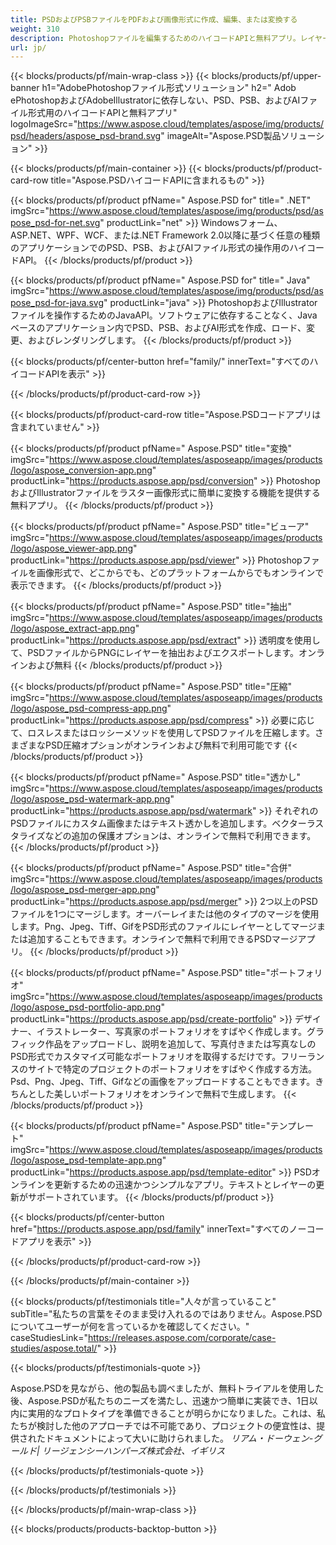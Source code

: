 ```yaml
---
title: PSDおよびPSBファイルをPDFおよび画像形式に作成、編集、または変換する
weight: 310
description: Photoshopファイルを編集するためのハイコードAPIと無料アプリ。レイヤープロパティを更新し、透かしを追加してスケールを回転させる機能フリップクロップディザリングラスター変換。
url: jp/
---
```


{{< blocks/products/pf/main-wrap-class >}}
{{< blocks/products/pf/upper-banner h1="AdobePhotoshopファイル形式ソリューション" h2=" Adob​​ePhotoshopおよびAdobeIllustratorに依存しない、PSD、PSB、およびAIファイル形式用のハイコードAPIと無料アプリ" logoImageSrc="https://www.aspose.cloud/templates/aspose/img/products/psd/headers/aspose_psd-brand.svg" imageAlt="Aspose.PSD製品ソリューション" >}}

{{< blocks/products/pf/main-container >}}
{{< blocks/products/pf/product-card-row title="Aspose.PSDハイコードAPIに含まれるもの" >}}

{{< blocks/products/pf/product pfName=" Aspose.PSD for" title=" .NET" imgSrc="https://www.aspose.cloud/templates/aspose/img/products/psd/aspose_psd-for-net.svg" productLink="net" >}}
Windowsフォーム、ASP.NET、WPF、WCF、または.NET Framework 2.0以降に基づく任意の種類のアプリケーションでのPSD、PSB、およびAIファイル形式の操作用のハイコードAPI。
{{< /blocks/products/pf/product >}}

{{< blocks/products/pf/product pfName=" Aspose.PSD for" title=" Java" imgSrc="https://www.aspose.cloud/templates/aspose/img/products/psd/aspose_psd-for-java.svg" productLink="java" >}}
PhotoshopおよびIllustratorファイルを操作するためのJavaAPI。ソフトウェアに依存することなく、Javaベースのアプリケーション内でPSD、PSB、およびAI形式を作成、ロード、変更、およびレンダリングします。
{{< /blocks/products/pf/product >}}

{{< blocks/products/pf/center-button href="family/" innerText="すべてのハイコードAPIを表示" >}}

{{< /blocks/products/pf/product-card-row >}}

{{< blocks/products/pf/product-card-row title="Aspose.PSDコードアプリは含まれていません" >}}

{{< blocks/products/pf/product pfName=" Aspose.PSD" title="変換" imgSrc="https://www.aspose.cloud/templates/asposeapp/images/products/logo/aspose_conversion-app.png" productLink="https://products.aspose.app/psd/conversion" >}}
PhotoshopおよびIllustratorファイルをラスター画像形式に簡単に変換する機能を提供する無料アプリ。
{{< /blocks/products/pf/product >}}

{{< blocks/products/pf/product pfName=" Aspose.PSD" title="ビューア" imgSrc="https://www.aspose.cloud/templates/asposeapp/images/products/logo/aspose_viewer-app.png" productLink="https://products.aspose.app/psd/viewer" >}}
Photoshopファイルを画像形式で、どこからでも、どのプラットフォームからでもオンラインで表示できます。
{{< /blocks/products/pf/product >}}

{{< blocks/products/pf/product pfName=" Aspose.PSD" title="抽出" imgSrc="https://www.aspose.cloud/templates/asposeapp/images/products/logo/aspose_extract-app.png" productLink="https://products.aspose.app/psd/extract" >}}
透明度を使用して、PSDファイルからPNGにレイヤーを抽出およびエクスポートします。オンラインおよび無料
{{< /blocks/products/pf/product >}}

{{< blocks/products/pf/product pfName=" Aspose.PSD" title="圧縮" imgSrc="https://www.aspose.cloud/templates/asposeapp/images/products/logo/aspose_psd-compress-app.png" productLink="https://products.aspose.app/psd/compress" >}}
必要に応じて、ロスレスまたはロッシーメソッドを使用してPSDファイルを圧縮します。さまざまなPSD圧縮オプションがオンラインおよび無料で利用可能です
{{< /blocks/products/pf/product >}}

{{< blocks/products/pf/product pfName=" Aspose.PSD" title="透かし" imgSrc="https://www.aspose.cloud/templates/asposeapp/images/products/logo/aspose_psd-watermark-app.png" productLink="https://products.aspose.app/psd/watermark" >}}
それぞれのPSDファイルにカスタム画像またはテキスト透かしを追加します。ベクターラスタライズなどの追加の保護オプションは、オンラインで無料で利用できます。
{{< /blocks/products/pf/product >}}

{{< blocks/products/pf/product pfName=" Aspose.PSD" title="合併" imgSrc="https://www.aspose.cloud/templates/asposeapp/images/products/logo/aspose_psd-merger-app.png" productLink="https://products.aspose.app/psd/merger" >}}
2つ以上のPSDファイルを1つにマージします。オーバーレイまたは他のタイプのマージを使用します。Png、Jpeg、Tiff、GifをPSD形式のファイルにレイヤーとしてマージまたは追加することもできます。オンラインで無料で利用できるPSDマージアプリ。
{{< /blocks/products/pf/product >}}

{{< blocks/products/pf/product pfName=" Aspose.PSD" title="ポートフォリオ" imgSrc="https://www.aspose.cloud/templates/asposeapp/images/products/logo/aspose_psd-portfolio-app.png" productLink="https://products.aspose.app/psd/create-portfolio" >}}
デザイナー、イラストレーター、写真家のポートフォリオをすばやく作成します。グラフィック作品をアップロードし、説明を追加して、写真付きまたは写真なしのPSD形式でカスタマイズ可能なポートフォリオを取得するだけです。フリーランスのサイトで特定のプロジェクトのポートフォリオをすばやく作成する方法。Psd、Png、Jpeg、Tiff、Gifなどの画像をアップロードすることもできます。きちんとした美しいポートフォリオをオンラインで無料で生成します。
{{< /blocks/products/pf/product >}}

{{< blocks/products/pf/product pfName=" Aspose.PSD" title="テンプレート" imgSrc="https://www.aspose.cloud/templates/asposeapp/images/products/logo/aspose_psd-template-app.png" productLink="https://products.aspose.app/psd/template-editor" >}}
PSDオンラインを更新するための迅速かつシンプルなアプリ。テキストとレイヤーの更新がサポートされています。
{{< /blocks/products/pf/product >}}

{{< blocks/products/pf/center-button href="https://products.aspose.app/psd/family" innerText="すべてのノーコードアプリを表示" >}}

{{< /blocks/products/pf/product-card-row >}}

{{< /blocks/products/pf/main-container >}}

{{< blocks/products/pf/testimonials title="人々が言っ​​ていること" subTitle="私たちの言葉をそのまま受け入れるのではありません。Aspose.PSDについてユーザーが何を言っているかを確認してください。" caseStudiesLink="https://releases.aspose.com/corporate/case-studies/aspose.total/" >}}

{{< blocks/products/pf/testimonials-quote >}}
<p class="first">
 Aspose.PSDを見ながら、他の製品も調べましたが、無料トライアルを使用した後、Aspose.PSDが私たちのニーズを満たし、迅速かつ簡単に実装でき、1日以内に実用的なプロトタイプを準備できることが明らかになりました。これは、私たちが検討した他のアプローチでは不可能であり、プロジェクトの便宜性は、提供されたドキュメントによって大いに助けられました。
 <em>
  リアム・ドーウェン-グールド| リージェンシーハンパーズ株式会社、イギリス
 </em>
</p>

{{< /blocks/products/pf/testimonials-quote >}}

{{< /blocks/products/pf/testimonials >}}

{{< /blocks/products/pf/main-wrap-class >}}

{{< blocks/products/products-backtop-button >}}
